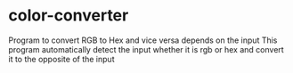 # color-converter
Program to convert RGB to Hex and vice versa depends on the input
This program automatically detect the input whether it is rgb or hex and convert it to the opposite of the input

